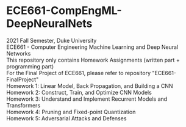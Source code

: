 # ECE661-CompEngML-DeepNeuralNets
2021 Fall Semester, Duke University  
ECE661 - Computer Engineering Machine Learning and Deep Neural Networks  
This repository only contains Homework Assignments (written part + programming part)  
For the Final Project of ECE661, please refer to repository "ECE661-FinalProject"  
Homework 1: Linear Model, Back Propagation, and Building a CNN  
Homework 2: Construct, Train, and Optimize CNN Models  
Homework 3: Understand and Implement Recurrent Models and Transformers  
Homework 4: Pruning and Fixed-point Quantization  
Homework 5: Adversarial Attacks and Defenses
